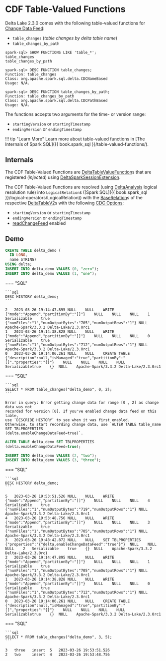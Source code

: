 # CDF Table-Valued Functions

Delta Lake 2.3.0 comes with the following table-valued functions for [Change Data Feed](../change-data-feed/index.md):

* `table_changes` (_table changes by delta table name_)
* `table_changes_by_path`

```text
spark-sql> SHOW FUNCTIONS LIKE 'table_*';
table_changes
table_changes_by_path

spark-sql> DESC FUNCTION table_changes;
Function: table_changes
Class: org.apache.spark.sql.delta.CDCNameBased
Usage: N/A.

spark-sql> DESC FUNCTION table_changes_by_path;
Function: table_changes_by_path
Class: org.apache.spark.sql.delta.CDCPathBased
Usage: N/A.
```

The functions accepts two arguments for the time- or version range:

* `startingVersion` or `startingTimestamp`
* `endingVersion` or `endingTimestamp`

!!! tip "Learn More"
    Learn more about table-valued functions in [The Internals of Spark SQL]({{ book.spark_sql }}/table-valued-functions/).

## Internals

The CDF Table-Valued Functions are [DeltaTableValueFunction](DeltaTableValueFunction.md)s that are registered (_injected_) using [DeltaSparkSessionExtension](../DeltaSparkSessionExtension.md).

The CDF Table-Valued Functions are resolved (using [DeltaAnalysis](../DeltaAnalysis.md) logical resolution rule) into `LogicalRelation`s ([Spark SQL]({{ book.spark_sql }}/logical-operators/LogicalRelation)) with the [BaseRelation](../DeltaTableV2.md#toBaseRelation)s of the respective [DeltaTableV2](../DeltaTableV2.md)s with the following [CDC Options](../DeltaTableV2.md#cdcOptions):

* `startingVersion` or `startingTimestamp`
* `endingVersion` or `endingTimestamp`
* [readChangeFeed](../delta/DeltaDataSource.md#CDC_ENABLED_KEY) enabled

## Demo

```sql
CREATE TABLE delta_demo (
  ID LONG,
  name STRING)
USING delta;
INSERT INTO delta_demo VALUES (0, "zero");
INSERT INTO delta_demo VALUES (1, "one");
```

=== "SQL"

    ```sql
    DESC HISTORY delta_demo;
    ```

```text
2	2023-03-26 19:14:47.895	NULL	NULL	WRITE	{"mode":"Append","partitionBy":"[]"}	NULL	NULL	NULL	1	Serializable	true	{"numFiles":"1","numOutputBytes":"705","numOutputRows":"1"}	NULL	Apache-Spark/3.3.2 Delta-Lake/2.3.0rc1
1	2023-03-26 19:14:38.828	NULL	NULL	WRITE	{"mode":"Append","partitionBy":"[]"}	NULL	NULL	NULL	0	Serializable	true	{"numFiles":"1","numOutputBytes":"712","numOutputRows":"1"}	NULL	Apache-Spark/3.3.2 Delta-Lake/2.3.0rc1
0	2023-03-26 19:14:06.261	NULL	NULL	CREATE TABLE	{"description":null,"isManaged":"true","partitionBy":"[]","properties":"{}"}	NULL	NULL	NULL	NULL	Serializabletrue	{}	NULL	Apache-Spark/3.3.2 Delta-Lake/2.3.0rc1
```

=== "SQL"

    ```sql
    SELECT * FROM table_changes("delta_demo", 0, 2);
    ```

```text
Error in query: Error getting change data for range [0 , 2] as change data was not
recorded for version [0]. If you've enabled change data feed on this table,
use `DESCRIBE HISTORY` to see when it was first enabled.
Otherwise, to start recording change data, use `ALTER TABLE table_name SET TBLPROPERTIES
(delta.enableChangeDataFeed=true)`.
```

```sql
ALTER TABLE delta_demo SET TBLPROPERTIES
(delta.enableChangeDataFeed=true);
```

```sql
INSERT INTO delta_demo VALUES (2, "two");
INSERT INTO delta_demo VALUES (3, "three");
```

=== "SQL"

    ```sql
    DESC HISTORY delta_demo;
    ```

```text
5	2023-03-26 19:53:51.526	NULL	NULL	WRITE	{"mode":"Append","partitionBy":"[]"}	NULL	NULL	NULL	4	Serializable	true	{"numFiles":"1","numOutputBytes":"719","numOutputRows":"1"}	NULL	Apache-Spark/3.3.2 Delta-Lake/2.3.0rc1
4	2023-03-26 19:53:48.756	NULL	NULL	WRITE	{"mode":"Append","partitionBy":"[]"}	NULL	NULL	NULL	3	Serializable	true	{"numFiles":"1","numOutputBytes":"705","numOutputRows":"1"}	NULL	Apache-Spark/3.3.2 Delta-Lake/2.3.0rc1
3	2023-03-26 19:48:42.872	NULL	NULL	SET TBLPROPERTIES	{"properties":"{"delta.enableChangeDataFeed":"true"}"}	NULL	NULL	NULL	2	Serializable	true	{}	NULL	Apache-Spark/3.3.2 Delta-Lake/2.3.0rc1
2	2023-03-26 19:14:47.895	NULL	NULL	WRITE	{"mode":"Append","partitionBy":"[]"}	NULL	NULL	NULL	1	Serializable	true	{"numFiles":"1","numOutputBytes":"705","numOutputRows":"1"}	NULL	Apache-Spark/3.3.2 Delta-Lake/2.3.0rc1
1	2023-03-26 19:14:38.828	NULL	NULL	WRITE	{"mode":"Append","partitionBy":"[]"}	NULL	NULL	NULL	0	Serializable	true	{"numFiles":"1","numOutputBytes":"712","numOutputRows":"1"}	NULL	Apache-Spark/3.3.2 Delta-Lake/2.3.0rc1
0	2023-03-26 19:14:06.261	NULL	NULL	CREATE TABLE	{"description":null,"isManaged":"true","partitionBy":"[]","properties":"{}"}	NULL	NULL	NULL	NULL	Serializabletrue	{}	NULL	Apache-Spark/3.3.2 Delta-Lake/2.3.0rc1
```

=== "SQL"

    ```sql
    SELECT * FROM table_changes("delta_demo", 3, 5);
    ```

```text
3	three	insert	5	2023-03-26 19:53:51.526
2	two     insert	4	2023-03-26 19:53:48.756
```
